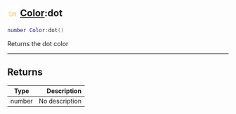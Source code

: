 ## <img src="../../.gitbook/assets/shared.png" width="24" height=24 /> [Color](https://iaswiki.rawr.dev/readme/color):dot

```lua
number Color:dot()
```

Returns the dot color

------
## Returns

| Type   | Description |
| ------ | ----------: |
| number | No description |

